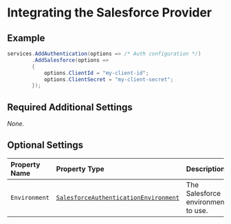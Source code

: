 # Integrating the Salesforce Provider

## Example

```csharp
services.AddAuthentication(options => /* Auth configuration */)
        .AddSalesforce(options =>
        {
            options.ClientId = "my-client-id";
            options.ClientSecret = "my-client-secret";
        });
```

## Required Additional Settings

_None._

## Optional Settings

| Property Name | Property Type | Description | Default Value |
|:--|:--|:--|:--|
| `Environment` | [`SalesforceAuthenticationEnvironment`](https://github.com/aspnet-contrib/AspNet.Security.OAuth.Providers/blob/dev/src/AspNet.Security.OAuth.Salesforce/SalesforceAuthenticationEnvironment.cs "SalesforceAuthenticationEnvironment enumeration") | The Salesforce environment to use. | `SalesforceAuthenticationEnvironment.Production` |
